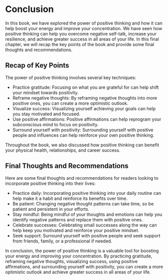 # Conclusion

In this book, we have explored the power of positive thinking and how it can help boost your energy and improve your concentration. We have seen how positive thinking can help you overcome negative self-talk, increase your resilience, and achieve greater success in all areas of your life. In this final chapter, we will recap the key points of the book and provide some final thoughts and recommendations.

Recap of Key Points
-------------------

The power of positive thinking involves several key techniques:

* Practice gratitude: Focusing on what you are grateful for can help shift your mindset towards positivity.
* Reframe negative thoughts: By reframing negative thoughts into more positive ones, you can create a more optimistic outlook.
* Visualize success: Visualizing yourself achieving your goals can help you stay motivated and focused.
* Use positive affirmations: Positive affirmations can help reprogram your subconscious mind to focus on positivity.
* Surround yourself with positivity: Surrounding yourself with positive people and influences can help reinforce your own positive thinking.

Throughout the book, we also discussed how positive thinking can benefit your physical health, relationships, and career success.

Final Thoughts and Recommendations
----------------------------------

Here are some final thoughts and recommendations for readers looking to incorporate positive thinking into their lives:

* Practice daily: Incorporating positive thinking into your daily routine can help make it a habit and reinforce its benefits over time.
* Be patient: Changing negative thought patterns can take time, so be patient and persistent in your efforts.
* Stay mindful: Being mindful of your thoughts and emotions can help you identify negative patterns and replace them with positive ones.
* Celebrate successes: Celebrating small successes along the way can help keep you motivated and reinforce your positive mindset.
* Seek support: Surround yourself with positive people and seek support from friends, family, or a professional if needed.

In conclusion, the power of positive thinking is a valuable tool for boosting your energy and improving your concentration. By practicing gratitude, reframing negative thoughts, visualizing success, using positive affirmations, and surrounding yourself with positivity, you can create a more optimistic outlook and achieve greater success in all areas of your life.